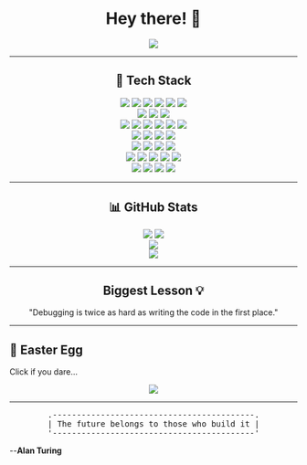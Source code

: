 <h1 align="center">Hey there! 👋</h1>

<p align="center">
  <img src="https://readme-typing-svg.herokuapp.com?font=Fira+Code&duration=2500&pause=600&color=F7A900&center=true&vCenter=true&width=700&lines=Passionate+Developer+%7C+Problem+Solver;Python+%7C+Javascript+%7C+Bash+Enthusiast;Lifelong+Learner;Exploring+AI+%26+Automation;Breaking+Code+%26+Fixing+It+Since+Day+One!;The+future+belongs+to+those+who+build+it." />
</p>  

---

<h2 align="center">🚀 Tech Stack</h2>

<p align="center">  
  <!-- Programming Languages -->
  <img src="https://img.shields.io/badge/-Python-3776AB?style=for-the-badge&logo=python&logoColor=white" />  
  <img src="https://img.shields.io/badge/-Node.js-339933?style=for-the-badge&logo=node.js&logoColor=white" />  
  <img src="https://img.shields.io/badge/-TypeScript-3178C6?style=for-the-badge&logo=typescript&logoColor=white" />  
  <img src="https://img.shields.io/badge/-JavaScript-F7DF1E?style=for-the-badge&logo=javascript&logoColor=black" />  
  <img src="https://img.shields.io/badge/-Rust-000000?style=for-the-badge&logo=rust&logoColor=white" />
  <img src="https://img.shields.io/badge/-C++-00599C?style=for-the-badge&logo=c%2B%2B&logoColor=white" />  
  <br>  
  
  <!-- Operating Systems & CLI -->
  <img src="https://img.shields.io/badge/-Linux-FCC624?style=for-the-badge&logo=linux&logoColor=black" />  
  <img src="https://img.shields.io/badge/-Bash-4EAA25?style=for-the-badge&logo=gnubash&logoColor=white" />  
  <img src="https://img.shields.io/badge/-PowerShell-5391FE?style=for-the-badge&logo=powershell&logoColor=white" />
  <br>  

  <!-- DevOps & Cloud -->
  <img src="https://img.shields.io/badge/-Docker-2496ED?style=for-the-badge&logo=docker&logoColor=white" />  
  <img src="https://img.shields.io/badge/-Kubernetes-326CE5?style=for-the-badge&logo=kubernetes&logoColor=white" />
  <img src="https://img.shields.io/badge/-Git-F05032?style=for-the-badge&logo=git&logoColor=white" />  
  <img src="https://img.shields.io/badge/-GitHub-181717?style=for-the-badge&logo=github&logoColor=white" />
  <img src="https://img.shields.io/badge/-AWS-232F3E?style=for-the-badge&logo=amazonaws&logoColor=white" />  
  <img src="https://img.shields.io/badge/-Azure-0078D4?style=for-the-badge&logo=microsoftazure&logoColor=white" />  
  <br>  

  <!-- Databases -->
  <img src="https://img.shields.io/badge/-PostgreSQL-336791?style=for-the-badge&logo=postgresql&logoColor=white" />  
  <img src="https://img.shields.io/badge/-MongoDB-47A248?style=for-the-badge&logo=mongodb&logoColor=white" />  
  <img src="https://img.shields.io/badge/-Redis-DC382D?style=for-the-badge&logo=redis&logoColor=white" />  
  <img src="https://img.shields.io/badge/-SQLite-003B57?style=for-the-badge&logo=sqlite&logoColor=white" />
  <br>  

  <!-- IDEs & Editors -->
  <img src="https://img.shields.io/badge/-VSCode-007ACC?style=for-the-badge&logo=visualstudiocode&logoColor=white" />  
  <img src="https://img.shields.io/badge/-Neovim-57A143?style=for-the-badge&logo=neovim&logoColor=white" />  
  <img src="https://img.shields.io/badge/-JetBrains-000000?style=for-the-badge&logo=jetbrains&logoColor=white" />
  <img src="https://img.shields.io/badge/-Figma-F24E1E?style=for-the-badge&logo=figma&logoColor=white" />  
  <br>  

  <!-- Tools & Frameworks -->
  <img src="https://img.shields.io/badge/-Express.js-000000?style=for-the-badge&logo=express&logoColor=white" />
  <img src="https://img.shields.io/badge/-FastAPI-009688?style=for-the-badge&logo=fastapi&logoColor=white" />
  <img src="https://img.shields.io/badge/-React-61DAFB?style=for-the-badge&logo=react&logoColor=black" />
  <img src="https://img.shields.io/badge/-Next.js-000000?style=for-the-badge&logo=nextdotjs&logoColor=white" />
  <img src="https://img.shields.io/badge/-Django-092E20?style=for-the-badge&logo=django&logoColor=white" />
  <br>  

  <!-- Security -->
  <img src="https://img.shields.io/badge/-Nmap-4682B4?style=for-the-badge&logo=nmap&logoColor=white" />
  <img src="https://img.shields.io/badge/-Wireshark-1679A7?style=for-the-badge&logo=wireshark&logoColor=white" />
  <img src="https://img.shields.io/badge/-Metasploit-5C2D91?style=for-the-badge&logo=metasploit&logoColor=white" />
  <img src="https://img.shields.io/badge/-Burp%20Suite-FF6600?style=for-the-badge&logo=burpsuite&logoColor=white" />
</p>  


---

<h2 align="center">📊 GitHub Stats  </h2>

<p align="center">  
  <img src="https://github-profile-summary-cards.vercel.app/api/cards/stats?username=ECL-Adler400&theme=tokyonight" />  
  <img src="https://github-profile-summary-cards.vercel.app/api/cards/repos-per-language?username=ECL-Adler400&theme=tokyonight" />  
  <br>  
  <img src="https://github-readme-streak-stats.herokuapp.com/?user=ECL-Adler400&theme=tokyonight" />  
  <br>  
  <img src="https://github-profile-trophy.vercel.app/?username=ECL-Adler400&theme=tokyonight&no-frame=true&column=4&margin-w=15&margin-h=15" />  
</p>  

---

<h2 align="center">Biggest Lesson 💡</h2>
<p align="center">"Debugging is twice as hard as writing the code in the first place."</p>

---

## 🥚 Easter Egg  
Click if you dare...  
<p align="center">  
  <a href="https://www.youtube.com/watch?v=xvFZjo5PgG0">  
    <img src="https://img.shields.io/badge/Watch Video-EA4335?style=for-the-badge&logo=youtube&logoColor=white" />  
  </a>  
</p>  

---
<div style="text-align: center;">
<pre>
.------------------------------------------.
| The future belongs to those who build it |
'------------------------------------------'
</pre>
</div>


--**Alan Turing**

